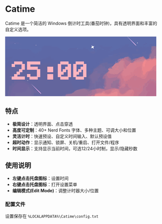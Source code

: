 # Catime

Catime 是一个简洁的 Windows 倒计时工具(番茄时钟)，具有透明界面和丰富的自定义选项。

![Catime](Images/catime.gif)

## 特点

- **极简设计**：透明界面、点击穿透
- **高度可定制**：40+ Nerd Fonts 字体、多种主题、可调大小和位置
- **灵活计时**：快速预设、自定义时间输入、默认预设值
- **超时动作**：显示通知、锁屏、关机/重启、打开文件/程序
- **时间显示**：支持显示当前时间，可选12/24小时制，显示/隐藏秒数

## 使用说明

- **左键点击托盘图标**：设置时间
- **右键点击托盘图标**：打开设置菜单
- **编辑模式(Edit Mode)**：调整计时器大小/位置


### 配置文件

设置保存在 `%LOCALAPPDATA%\Catime\config.txt`

